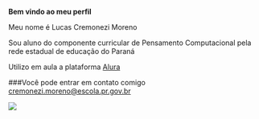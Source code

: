 **Bem vindo ao meu perfil**

Meu nome é Lucas Cremonezi Moreno

Sou aluno do componente curricular de Pensamento Computacional pela rede estadual de educação do Paraná

Utilizo em aula a plataforma [Alura](https://www.alura.com.br)

###Você pode entrar em contato comigo
cremonezi.moreno@escola.pr.gov.br

![](https://media1.tenor.com/m/kZxuImu6noIAAAAd/samuel-rodriguez-samuel.gif)
